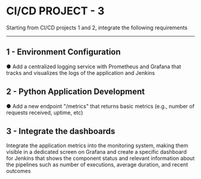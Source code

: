 # CI/CD PROJECT - 3

Starting from CI/CD projects 1 and 2, integrate the following requirements

---

## 1 - Environment Configuration
● Add a centralized logging service with Prometheus and Grafana that tracks and visualizes the logs of the application and Jenkins

## 2 - Python Application Development
● Add a new endpoint "/metrics" that returns basic metrics (e.g., number of requests received, uptime, etc)

## 3 - Integrate the dashboards
Integrate the application metrics into the monitoring system, making them visible in a dedicated screen on Grafana and create a specific dashboard for Jenkins that shows the component status and relevant information about the pipelines such as number of executions, average duration, and recent outcomes